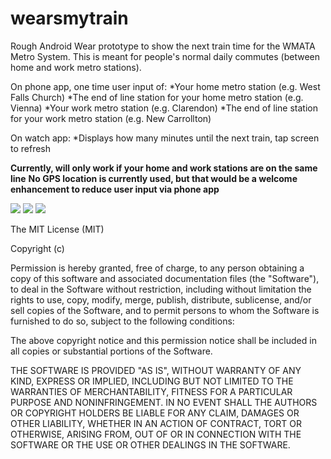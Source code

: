 wearsmytrain
============

Rough Android Wear prototype to show the next train time for the WMATA Metro System. This is meant for people's normal daily commutes (between home and work metro stations).

On phone app, one time user input of:
*Your home metro station (e.g. West Falls Church)
*The end of line station for your home metro station (e.g. Vienna)
*Your work metro station (e.g. Clarendon)
*The end of line station for your work metro station (e.g. New Carrollton)

On watch app:
*Displays how many minutes until the next train, tap screen to refresh

**Currently, will only work if your home and work stations are on the same line**
**No GPS location is currently used, but that would be a welcome enhancement to reduce user input via phone app**


![](https://raw.githubusercontent.com/jaredalexander/wearsmytrain/master/motivation.png)
![](https://raw.githubusercontent.com/jaredalexander/wearsmytrain/master/watch_app.png)
![](https://raw.githubusercontent.com/jaredalexander/wearsmytrain/master/settings_screen.png)


The MIT License (MIT)

Copyright (c) <year> <copyright holders>

Permission is hereby granted, free of charge, to any person obtaining a copy
of this software and associated documentation files (the "Software"), to deal
in the Software without restriction, including without limitation the rights
to use, copy, modify, merge, publish, distribute, sublicense, and/or sell
copies of the Software, and to permit persons to whom the Software is
furnished to do so, subject to the following conditions:

The above copyright notice and this permission notice shall be included in
all copies or substantial portions of the Software.

THE SOFTWARE IS PROVIDED "AS IS", WITHOUT WARRANTY OF ANY KIND, EXPRESS OR
IMPLIED, INCLUDING BUT NOT LIMITED TO THE WARRANTIES OF MERCHANTABILITY,
FITNESS FOR A PARTICULAR PURPOSE AND NONINFRINGEMENT. IN NO EVENT SHALL THE
AUTHORS OR COPYRIGHT HOLDERS BE LIABLE FOR ANY CLAIM, DAMAGES OR OTHER
LIABILITY, WHETHER IN AN ACTION OF CONTRACT, TORT OR OTHERWISE, ARISING FROM,
OUT OF OR IN CONNECTION WITH THE SOFTWARE OR THE USE OR OTHER DEALINGS IN
THE SOFTWARE.